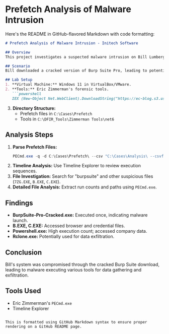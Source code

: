 # Prefetch Analysis of Malware Intrusion

Here's the README in GitHub-flavored Markdown with code formatting:

```markdown
# Prefetch Analysis of Malware Intrusion - Initech Software

## Overview
This project investigates a suspected malware intrusion on Bill Lumbergh's workstation at Initech Software by analyzing Prefetch files. The goal is to identify malicious executables, directories accessed, and suspicious activities.

## Scenario
Bill downloaded a cracked version of Burp Suite Pro, leading to potential malware infection. Prefetch files from his system are analyzed to identify the malicious actions.

## Lab Setup
1. **Virtual Machine:** Windows 11 in VirtualBox/VMware.
2. **Tools:** Eric Zimmerman's forensic tools.
   ```powershell
   IEX (New-Object Net.WebClient).DownloadString("https://ec-blog.s3.us-east-1.amazonaws.com/DFIR-Lab/PF_Lab/prep_lab.ps1")
   ```
3. **Directory Structure:** 
   - Prefetch files in `C:\Cases\Prefetch`
   - Tools in `C:\DFIR_Tools\Zimmerman Tools\net6`

## Analysis Steps
1. **Parse Prefetch Files:**
   ```powershell
   PECmd.exe -q -d C:\Cases\Prefetch\ --csv "C:\Cases\Analysis\ --csvf prefetch.csv"
   ```
2. **Timeline Analysis:** Use Timeline Explorer to review execution sequences.
3. **File Investigation:** Search for "burpsuite" and other suspicious files (`7ZG.EXE`, `B.EXE`, `C.EXE`).
4. **Detailed File Analysis:** Extract run counts and paths using `PECmd.exe`.

## Findings
- **BurpSuite-Pro-Cracked.exe:** Executed once, indicating malware launch.
- **B.EXE, C.EXE:** Accessed browser and credential files.
- **Powershell.exe:** High execution count; accessed company data.
- **Rclone.exe:** Potentially used for data exfiltration.

## Conclusion
Bill's system was compromised through the cracked Burp Suite download, leading to malware executing various tools for data gathering and exfiltration.

## Tools Used
- Eric Zimmerman's `PECmd.exe`
- Timeline Explorer
```

This is formatted using GitHub Markdown syntax to ensure proper rendering on a GitHub README page.
